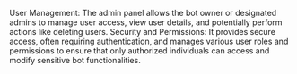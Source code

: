 User Management: The admin panel allows the bot owner or designated admins to manage user access, view user details, and potentially perform actions like deleting users.
Security and Permissions: It provides secure access, often requiring authentication, and manages various user roles and permissions to ensure that only authorized individuals can access and modify sensitive bot functionalities.
